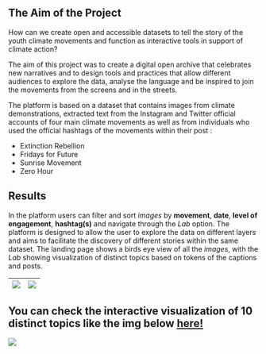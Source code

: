 ## The Aim of the Project
How can we create open and accessible datasets to tell the story of
the youth climate movements and function as interactive tools in
support of climate action?

The aim of this project was to create a digital open archive that
celebrates new narratives and to design tools and practices
that allow different audiences to explore the data, analyse the
language and be inspired to join the movements from the screens
and in the streets. 

The platform is based on a dataset that contains images from climate
demonstrations, extracted text from the Instagram and Twitter official accounts of four 
main climate movements as well as from individuals who used the official hashtags of the movements within their post :
- Extinction Rebellion  
- Fridays for Future  
- Sunrise Movement  
- Zero Hour  

## Results
In the platform users can filter and sort *images* by **movement**, **date**,
**level of engagement**, **hashtag(s)** and navigate through the *Lab* option.
The platform is designed to allow the user to explore the data on different layers
and aims to facilitate the discovery of different stories within the same
dataset. The landing page shows a birds eye view of all the *images*, with the *Lab*
showing visualization of distinct topics based on tokens of the captions and posts.

| <img src="https://github.com/user-attachments/assets/4e6bd4f1-7ece-4365-96c3-cf4bbe6a7759" > | <img src="https://github.com/user-attachments/assets/7c719029-ef67-4310-8dbc-d58da180d978" > |
|---|---|

## You can check the interactive visualization of 10 distinct topics like the img below [here!]( https://html-preview.github.io/?url=https://github.com/Orestisio/ClimateMovements/blob/master/ClimateMovements/final.html)
<img src="https://github.com/user-attachments/assets/938322b3-f940-4cc0-9e86-a4a36e4ed7b5" >

